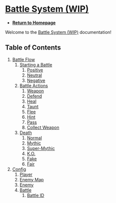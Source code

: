 [link]: https://www.khanacademy.org/computer-programming/battle-system-wip/4983159919165440

# [Battle System (WIP)][link]

- **[Return to Homepage](https://javascriptlearner815.github.io/ka-projects/)**

Welcome to the [Battle System (WIP)][link] documentation!

## Table of Contents

1. [Battle Flow](https://javascriptlearner815.github.io/ka-projects/battle-system-wip/battle-flow/)
    1. [Starting a Battle](https://javascriptlearner815.github.io/ka-projects/battle-system-wip/battle-flow/starting-a-battle/)
        1. [Positive](https://javascriptlearner815.github.io/ka-projects/battle-system-wip/battle-flow/starting-a-battle/positive)
        1. [Neutral](https://javascriptlearner815.github.io/ka-projects/battle-system-wip/battle-flow/starting-a-battle/neutral)
        1. [Negative](https://javascriptlearner815.github.io/ka-projects/battle-system-wip/battle-flow/starting-a-battle/negative)
    1. [Battle Actions](https://javascriptlearner815.github.io/ka-projects/battle-system-wip/battle-flow/battle-actions/)
        1. [Weapon](https://javascriptlearner815.github.io/ka-projects/battle-system-wip/battle-flow/battle-actions/weapon)
        1. [Defend](https://javascriptlearner815.github.io/ka-projects/battle-system-wip/battle-flow/battle-actions/defend)
        1. [Heal](https://javascriptlearner815.github.io/ka-projects/battle-system-wip/battle-flow/battle-actions/heal)
        1. [Taunt](https://javascriptlearner815.github.io/ka-projects/battle-system-wip/battle-flow/battle-actions/taunt)
        1. [Flee](https://javascriptlearner815.github.io/ka-projects/battle-system-wip/battle-flow/battle-actions/flee)
        1. [Hint](https://javascriptlearner815.github.io/ka-projects/battle-system-wip/battle-flow/battle-actions/hint)
        1. [Pass](https://javascriptlearner815.github.io/ka-projects/battle-system-wip/battle-flow/battle-actions/pass)
        1. [Collect Weapon](https://javascriptlearner815.github.io/ka-projects/battle-system-wip/battle-flow/battle-actions/collect-weapon)
    1. [Death](https://javascriptlearner815.github.io/ka-projects/battle-system-wip/battle-flow/death/)
        1. [Normal](https://javascriptlearner815.github.io/ka-projects/battle-system-wip/battle-flow/death/normal)
        1. [Mythic](https://javascriptlearner815.github.io/ka-projects/battle-system-wip/battle-flow/death/mythic)
        1. [Super-Mythic](https://javascriptlearner815.github.io/ka-projects/battle-system-wip/battle-flow/death/super-mythic)
        1. [K.O.](https://javascriptlearner815.github.io/ka-projects/battle-system-wip/battle-flow/death/ko)
        1. [Fake](https://javascriptlearner815.github.io/ka-projects/battle-system-wip/battle-flow/death/fake)
        1. [Fair](https://javascriptlearner815.github.io/ka-projects/battle-system-wip/battle-flow/death/fair)
1. [Config](https://javascriptlearner815.github.io/ka-projects/battle-system-wip/config/)
    1. [Player](https://javascriptlearner815.github.io/ka-projects/battle-system-wip/config/player/)
    1. [Enemy Map](https://javascriptlearner815.github.io/ka-projects/battle-system-wip/config/enemy-map/)
    1. [Enemy](https://javascriptlearner815.github.io/ka-projects/battle-system-wip/config/enemy/)
    1. [Battle](https://javascriptlearner815.github.io/ka-projects/battle-system-wip/config/battle/)
        1. [Battle ID](https://javascriptlearner815.github.io/ka-projects/battle-system-wip/config/battle/id)
